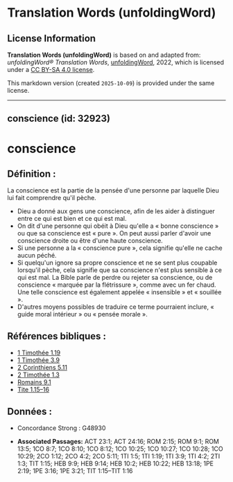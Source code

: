 # Translation Words (unfoldingWord)

## License Information

**Translation Words (unfoldingWord)** is based on and adapted from: _unfoldingWord® Translation Words_, [unfoldingWord](https://unfoldingword.org/utw), 2022, which is licensed under a [CC BY-SA 4.0 license](https://creativecommons.org/licenses/by-sa/4.0/legalcode.en).

This markdown version (created `2025-10-09`) is provided under the same license.



--------------------------------

## conscience (id: 32923)

conscience
==========

Définition :
------------

La conscience est la partie de la pensée d'une personne par laquelle Dieu lui fait comprendre qu'il pèche.

* Dieu a donné aux gens une conscience, afin de les aider à distinguer entre ce qui est bien et ce qui est mal.
* On dit d'une personne qui obéit à Dieu qu'elle a « bonne conscience » ou que sa conscience est « pure ». On peut aussi parler d'avoir une conscience droite ou être d'une haute conscience.
* Si une personne a la « conscience pure », cela signifie qu'elle ne cache aucun péché.
* Si quelqu'un ignore sa propre conscience et ne se sent plus coupable lorsqu'il pèche, cela signifie que sa conscience n'est plus sensible à ce qui est mal. La Bible parle de perdre ou rejeter sa conscience, ou de conscience « marquée par la flétrissure », comme avec un fer chaud. Une telle conscience est également appelée « insensible » et « souillée ».
* D'autres moyens possibles de traduire ce terme pourraient inclure, « guide moral intérieur » ou « pensée morale ».

Références bibliques :
----------------------

* [1 Timothée 1\.19](https://ref.ly/1Tim1:19)
* [1 Timothée 3\.9](https://ref.ly/1Tim3:9)
* [2 Corinthiens 5\.11](https://ref.ly/2Cor5:11)
* [2 Timothée 1\.3](https://ref.ly/2Tim1:3)
* [Romains 9\.1](https://ref.ly/Rom9:1)
* [Tite 1\.15–16](https://ref.ly/Titus1:15-Titus1:16)

Données :
---------

* Concordance Strong : G48930

* **Associated Passages:** ACT 23:1; ACT 24:16; ROM 2:15; ROM 9:1; ROM 13:5; 1CO 8:7; 1CO 8:10; 1CO 8:12; 1CO 10:25; 1CO 10:27; 1CO 10:28; 1CO 10:29; 2CO 1:12; 2CO 4:2; 2CO 5:11; 1TI 1:5; 1TI 1:19; 1TI 3:9; 1TI 4:2; 2TI 1:3; TIT 1:15; HEB 9:9; HEB 9:14; HEB 10:2; HEB 10:22; HEB 13:18; 1PE 2:19; 1PE 3:16; 1PE 3:21; TIT 1:15–TIT 1:16

